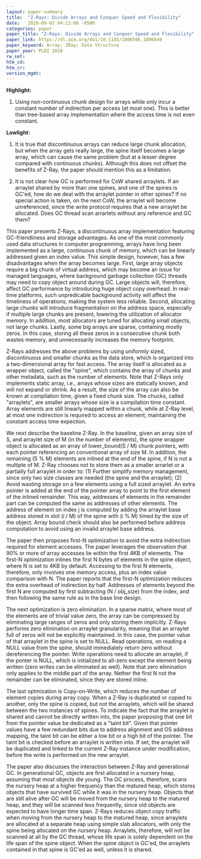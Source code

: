 ```yaml
---
layout: paper-summary
title:  "Z-Rays: Divide Arrays and Conquer Speed and Flexibility"
date:   2020-09-02 04:11:00 -0500
categories: paper
paper_title: "Z-Rays: Divide Arrays and Conquer Speed and Flexibility"
paper_link: https://dl.acm.org/doi/10.1145/1806596.1806649
paper_keyword: Array; ZRay; Data Structure
paper_year: PLDI 2010
rw_set:
htm_cd:
htm_cr:
version_mgmt:
---
```


**Highlight:**

1. Using non-continuous chunk design for arrays while only incur a constant number of indirection per access (at most one).
   This is better than tree-based array implementation where the access time is not even constant.



**Lowlight:**

1. It is true that discontinuous arrays can reduce large chunk allocation, but when the array gets really large, the 
   spine itself becomes a large array, which can cause the same problem (but at a lesser degree compared with 
   continuous chunks). 
   Although this does not offset the benefits of Z-Ray, the paper should mention this as a limitation.

2. It is not clear how GC is performed for CoW shared arraylets. If an arraylet shared by more than one spines, and 
   one of the spines is GC'ed, how do we deal with the arraylet pointer in other spines?
   If no special action is taken, on the next CoW, the arraylet will become unreferenced, since the write protocol
   requires that a new arraylet be allocated.
   Does GC thread scan arrarlets without any reference and GC them?

This paper presents Z-Rays, a discontinuous array implementation featuring GC-friendliness and storage advantages.
As one of the most commonly used data structures in computer programming, arrays have long been implemented as a large,
continuous chunk of memory, which can be linearly addressed given an index value. This simple design, however,
has a few disadvantages when the array becomes large. First, large array objects require a big chunk of virtual address,
which may become an issue for managed languages, where background garbage collection (GC) threads may need to copy
object around during GC. Large objects will, therefore, affect GC performance by introducing huge object copy overhead.
In real-time platforms, such unpredicable background activity will affect the timeliness of operations, making the 
system less reliable. Second, allocating large chunks will introduce fragmentation on the address space, especially if 
multiple large chunks are present, lowering the utilization of allocator memory. In addition, most allocators are tuned 
for allocating small objects, not large chunks. Lastly, some big arrays are sparse, containing mostly zeros. In this
case, storing all these zeros in a consecutive chunk both wastes memory, and unnecessarily increases the memory footprint.

Z-Rays addresses the above problems by using uniformly sized, discontinuous and smaller chunks as the data store,
which is organized into a two-dimensional array for fast access. The array itself is allocated as a wrapper object, 
called the "spine", which contains the array of chunks and other metadata, such as the number of elements.
Note that Z-Rays only implements static array, i.e., arrays whose sizes are statically known, and will not expand
or shrink. As a result, the size of the array can also be known at compilation time, given a fixed chunk size.
The chucks, called "arraylets", are smaller arrays whose size is a compilation time constant. Array elements are 
still linearly mapped within a chunk, while at Z-Ray level, at most one indirection is required to access an element,
maintaining the constant access time expection.

We next describe the baseline Z-Ray. In the baseline, given an array size of S, and arraylet size of M (in the number of 
elements), the spine wrapper object is allocated as an array of lower\_bound(S / M) chunk pointers, with each pointer
referencing an conventional array of size M. In addition, the remaining (S % M) elements are inlined at the end of the 
spine, if N is not a multiple of M. Z-Ray chooses not to store them as a smaller arrarlet or a partially full arraylet
in order to: (1) Further simplify memory management, since only two size classes are needed (the spine and the arraylet);
(2) Avoid wasting storage on a few elements using a full sized arraylet. An extra pointer is added at the end of the 
pointer array to point to the first element of the inlined remainder. This way, addresses of elements in the remainder
part can be computed the same as addresses of other elements. 
The address of element on index j is computed by adding the arraylet base address stored in slot (i / M) of the spine with 
(i % M) timed by the size of the object. Array bound check should also be performed before address computation to avoid
using an invalid arraylet base address.

The paper then proposes first-N optimization to avoid the extra indirection required for element accesses. The paper 
leverages the observation that 90% or more of array accesses lie within the first 4KB of elements. The first-N optimization
inlines the first N bytes of elements in the spine object, where N is set to 4KB by default. Accessing to the first N
elements, therefore, only involves one memory access, plus an index value comparison with N. The paper reports that
the first-N optimization reduces the extra overhead of indirection by half. Addresses of elements beyond the first N
are computed by first subtracting (N / obj\_size) from the index, and then following the same rule as in the base line design.

The next optimization is zero elimination. In a sparse matrix, where most of the elements are of trivial value zero, 
the array can be compressed by eliminating large ranges of zeros and only storing them implicitly.
Z-Rays performs zero elimination on arraylet granularity, meaning that an arraylet full of zeros will not be explicitly 
maintained. In this case, the pointer value of that arraylet in the spine is set to NULL. Read operations, on reading
a NULL value from the spine, should immediately return zero without dereferencing the pointer. Write operations
need to allocate an arraylet, if the ponter is NULL, which is initialized to all-zero except the element being written
(zero writes can be eliminated as well).
Note that zero elimination only applies to the middle part of the array. Nether the first N not the remainder can be 
eliminated, since they are stored inline.

The last optmization is Copy-on-Write, which reduces the number of element copies during array copy. When a Z-Ray is
duplicated or copied to another, only the spine is copied, but not the arraylets, which will be shared between the two
instances of spines. To indicate the fact that the arraylet is shared and cannot be directly written into, the paper
proposing that one bit from the pointer value be dedicated as a "taint bit". Given that pointer values have a few
redundant bits due to address alignment and OS address mapping, the taint bit can be either a low bit or a high bit
of the pointer. The taint bit is checked before an arraylet is written into. If set, the arraylet will be duplicated
and linked to the current Z-Ray instance under modification, before the write is performed on the new arraylet.

The paper also discusses the interaction between Z-Ray and generational GC. In generational GC, objects are first allocated
in a nursery heap, assuming that most objects die young. The GC process, therefore, scans the nursery heap at a higher
frequency than the matured heap, which stores objects that have survived GC while it was in the nursery heap.
Objects that are still alive after GC will be moved from the nursery heap to the matured heap, and they will be 
scanned less frequently, since old objects are expected to have longer time span. 
Z-Rays reduces object copy traffic when moving from the nursery heap to the matured heap, since arraylets are allocated
at a separate heap using simple slab allocators, with only the spine being allocated on the nursery heap.
Arraylets, therefore, will not be scanned at all by the GC thread, whose life span is solely dependent on the life span
of the spine object. When the spine object is GC'ed, the arraylets contained in that spine is GC'ed as well, unless
it is shared.
